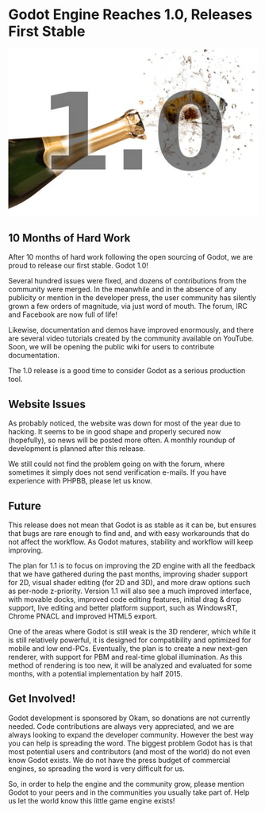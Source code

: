 # Godot Engine Reaches 1.0, Releases First Stable
![Image of game](images/godot-1-0-release.jpg)
## 10 Months of Hard Work

After 10 months of hard work following the open sourcing of Godot, we are proud to release our first stable. Godot 1.0!

Several hundred issues were fixed, and dozens of contributions from the community were merged. In the meanwhile and in the absence of any publicity or mention in the developer press, the user community has silently grown a few orders of magnitude, via just word of mouth. The forum, IRC and Facebook are now full of life!

Likewise, documentation and demos have improved enormously, and there are several video tutorials created by the community available on YouTube. Soon, we will be opening the public wiki for users to contribute documentation.

The 1.0 release is a good time to consider Godot as a serious production tool.
## Website Issues

As probably noticed, the website was down for most of the year due to hacking. It seems to be in good shape and properly secured now (hopefully), so news will be posted more often. A monthly roundup of development is planned after this release.

We still could not find the problem going on with the forum, where sometimes it simply does not send verification e-mails. If you have experience with PHPBB, please let us know.
## Future

This release does not mean that Godot is as stable as it can be, but ensures that bugs are rare enough to find and, and with easy workarounds that do not affect the workflow. As Godot matures, stability and workflow will keep improving.

The plan for 1.1 is to focus on improving the 2D engine with all the feedback that we have gathered during the past months, improving shader support for 2D, visual shader editing (for 2D and 3D), and more draw options such as per-node z-priority. Version 1.1 will also see a much improved interface, with movable docks, improved code editing features, initial drag & drop support, live editing and better platform support, such as WindowsRT, Chrome PNACL and improved HTML5 export.

One of the areas where Godot is still weak is the 3D renderer, which while it is still relatively powerful, it is designed for compatibility and optimized for mobile and low end-PCs. Eventually, the plan is to create a new next-gen renderer, with support for PBM and real-time global illumination. As this method of rendering is too new, it will be analyzed and evaluated for some months, with a potential implementation by half 2015.
## Get Involved!

Godot development is sponsored by Okam, so donations are not currently needed. Code contributions are always very appreciated, and we are always looking to expand the developer community. However the best way you can help is spreading the word. The biggest problem Godot has is that most potential users and contributors (and most of the world) do not even know Godot exists. We do not have the press budget of commercial engines, so spreading the word is very difficult for us.

So, in order to help the engine and the community grow, please mention Godot to your peers and in the communities you usually take part of. Help us let the world know this little game engine exists!
